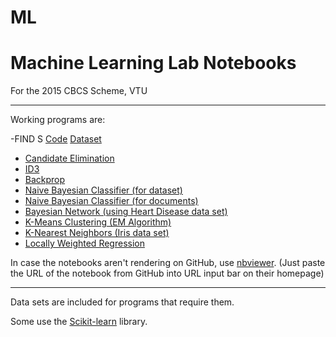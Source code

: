 # ML

# Machine Learning Lab Notebooks
For the 2015 CBCS Scheme, VTU

---
Working programs are:

-FIND S [Code](https://github.com/YaegerKnight/ML/blob/master/Program%201%20-%20Find-S.ipynb) [Dataset](https://github.com/YaegerKnight/ML/blob/master/FindS.csv)
- [Candidate Elimination](https://github.com/pavanpej/ML-Lab/blob/master/pgm2.ipynb)
- [ID3](https://github.com/pavanpej/ML-Lab/blob/master/labpgm3.ipynb)
- [Backprop](https://github.com/pavanpej/ML-Lab/blob/master/annBackprop.ipynb)
- [Naive Bayesian Classifier (for dataset)](https://github.com/pavanpej/ML-Lab/blob/master/Prog5.ipynb)
- [Naive Bayesian Classifier (for documents)](https://github.com/pavanpej/ML-Lab/blob/master/Prog6-NaiveBayesianDoc.ipynb)
- [Bayesian Network (using Heart Disease data set)](https://github.com/pavanpej/ML-Lab/blob/master/Prog7-Bayesian.ipynb)
- [K-Means Clustering (EM Algorithm)](https://github.com/pavanpej/ML-Lab/blob/master/Prog8-kmeans.ipynb)
- [K-Nearest Neighbors (Iris data set)](https://github.com/pavanpej/ML-Lab/blob/master/lab9.py) 
- [Locally Weighted Regression](https://github.com/pavanpej/ML-Lab/blob/master/Prog10.ipynb)


In case the notebooks aren't rendering on GitHub, use [nbviewer](https://nbviewer.jupyter.org/).
(Just paste the URL of the notebook from GitHub into URL input bar on their homepage)

---
Data sets are included for programs that require them.

Some use the [Scikit-learn](http://scikit-learn.org/stable/) library.
